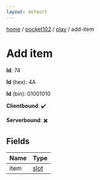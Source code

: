 ```yaml
---
layout: default
---
```


[home](/)  /  [pocket102](/protocol/pocket102)  /  [play](/protocol/pocket102/play)  /  add-item

# Add item

**Id**: 74

**Id** (hex): 4A

**Id** (bin): 01001010

**Clientbound**: ✔️

**Serverbound**: ✖️

## Fields

Name | Type
---|---
item | [slot](/protocol/pocket102/types/slot)
